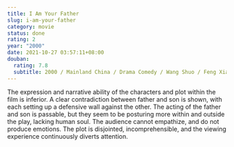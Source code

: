 ```yaml
---
title: I Am Your Father
slug: i-am-your-father
category: movie
status: done
rating: 2
year: "2000"
date: 2021-10-27 03:57:11+08:00
douban:
  rating: 7.8
  subtitle: 2000 / Mainland China / Drama Comedy / Wang Shuo / Feng Xiaogang Hu Xiaopei
---
```


The expression and narrative ability of the characters and plot within the film is inferior. A clear contradiction between father and son is shown, with each setting up a defensive wall against the other. The acting of the father and son is passable, but they seem to be posturing more within and outside the play, lacking human soul. The audience cannot empathize, and do not produce emotions. The plot is disjointed, incomprehensible, and the viewing experience continuously diverts attention.
